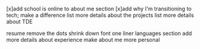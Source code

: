 [x]add school is online to about me section
[x]add why I'm transitioning to tech; make a difference
list more details about the projects
list more details about TDE

resume 
    remove the dots 
    shrink down font
    one liner languages section
    add more details about experience
    make about me more personal

    
    